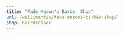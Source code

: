 ```yaml
---
title: "Fade Mason's Barber Shop"
url: /willimantic/fade-masons-barber-shop/
shop: hairdresser
---
```

